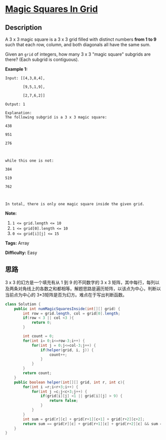 # [Magic Squares In Grid][title]

## Description

A 3 x 3 magic square is a 3 x 3 grid filled with distinct numbers **from 1 to
9** such that each row, column, and both diagonals all have the same sum.

Given an `grid` of integers, how many 3 x 3 "magic square" subgrids are there?
(Each subgrid is contiguous).


**Example 1:**
```
Input: [[4,3,8,4],
        [9,5,1,9],
        [2,7,6,2]]
Output: 1
Explanation:
The following subgrid is a 3 x 3 magic square:
438
951
276

while this one is not:
384
519
762

In total, there is only one magic square inside the given grid.
```

**Note:**

1. `1 <= grid.length <= 10`
2. `1 <= grid[0].length <= 10`
3. `0 <= grid[i][j] <= 15`


**Tags:** Array

**Difficulty:** Easy

## 思路
3 x 3 的幻方是一个填充有从 1 到 9 的不同数字的 3 x 3 矩阵，其中每行，每列以及两条对角线上的各数之和都相等。解题思路是遍历矩阵，以该点为中心，判断以当前点为中心的 3*3矩阵是否为幻方。难点在于写出判断函数。

``` java
class Solution {
    public int numMagicSquaresInside(int[][] grid) {
        int row = grid.length, col = grid[0].length;
        if(row < 3 || col <3 ){
            return 0;
        }

        int count = 0;
        for(int i= 0;i<=row-3;i++) {
            for(int j = 0;j<=col-3;j++) {
                if(helper(grid, i, j)) {
                    count++;
                }
            }
        }
        return count;
    }
    public boolean helper(int[][] grid, int r, int c){
        for(int i =r;i<r+3;i++) {
            for(int j =c;j<c+3;j++) {
                if(grid[i][j] <1 || grid[i][j] > 9) {
                    return false;
                }
            }
        }
        int sum = grid[r][c] + grid[r+1][c+1] + grid[r+2][c+2];
        return sum == grid[r][c] + grid[r+1][c] + grid[r+2][c] && sum == grid[r][c] + grid[r][c+1] + grid[r][c+2] && sum == grid[r+2][c] + grid[r+2][c+1] + grid[r+2][c+2] && sum == grid[r][c+2] + grid[r+1][c+2] + grid[r+2][c+2] && sum == grid[r][c+2] + grid[r+1][c+1] + grid[r+2][c];
    }
}
```

[title]: https://leetcode.com/problems/magic-squares-in-grid
